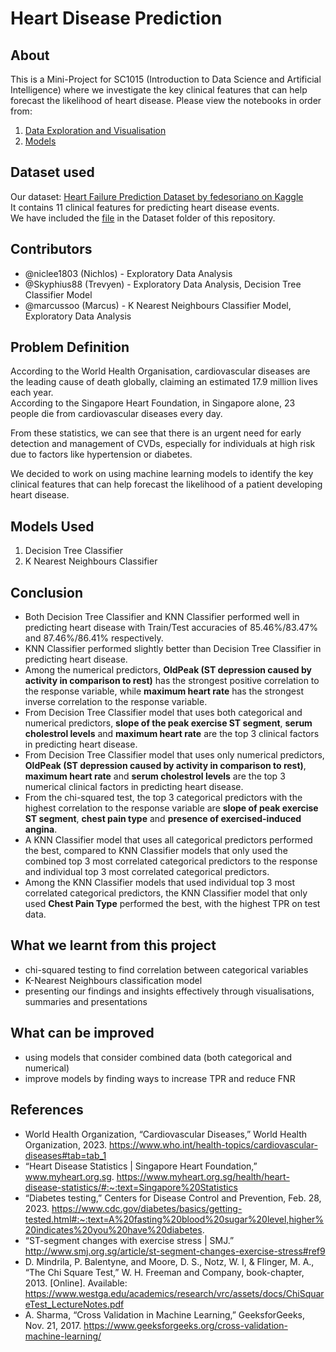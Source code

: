 # Heart Disease Prediction

## About
This is a Mini-Project for SC1015 (Introduction to Data Science and Artificial Intelligence) where we investigate the key clinical features that can help forecast the likelihood of heart disease.
Please view the notebooks in order from:    
1. [Data Exploration and Visualisation](https://github.com/niclee1803/SC1015-Mini-Project/blob/main/Data%20Exploration%20and%20Visualisation.ipynb)
2. [Models](https://github.com/niclee1803/SC1015-Mini-Project/blob/main/Models.ipynb)

## Dataset used
Our dataset: [Heart Failure Prediction Dataset by fedesoriano on Kaggle](https://www.kaggle.com/datasets/fedesoriano/heart-failure-prediction)  
It contains 11 clinical features for predicting heart disease events.  
We have included the [file](https://github.com/niclee1803/SC1015-Mini-Project/blob/main/Dataset/heart.csv) in the Dataset folder of this repository.   

## Contributors
* @niclee1803 (Nichlos) - Exploratory Data Analysis
* @Skyphius88 (Trevyen) - Exploratory Data Analysis, Decision Tree Classifier Model
* @marcussoo (Marcus) - K Nearest Neighbours Classifier Model, Exploratory Data Analysis

## Problem Definition
According to the World Health Organisation, cardiovascular diseases are the leading cause of death globally, claiming an estimated 17.9 million lives each year.    
According to the Singapore Heart Foundation, in Singapore alone, 23 people die from cardiovascular diseases every day.
   
From these statistics, we can see that there is an urgent need for early detection and management of CVDs, especially for individuals at high risk due to factors like hypertension or diabetes.    
    
We decided to work on using machine learning models to identify the key clinical features that can help forecast the likelihood of a patient developing heart disease.    


## Models Used
1. Decision Tree Classifier
2. K Nearest Neighbours Classifier


## Conclusion
* Both Decision Tree Classifier and KNN Classifier performed well in predicting heart disease with Train/Test accuracies of 85.46%/83.47% and 87.46%/86.41% respectively.
* KNN Classifier performed slightly better than Decision Tree Classifier in predicting heart disease.
* Among the numerical predictors, **OldPeak (ST depression caused by activity in comparison to rest)** has the strongest positive correlation to the response variable, while **maximum heart rate** has the strongest inverse correlation to the response variable.
* From Decision Tree Classifier model that uses both categorical and numerical predictors, **slope of the peak exercise ST segment**, **serum cholestrol levels** and **maximum heart rate** are the top 3 clinical factors in predicting heart disease.
* From Decision Tree Classifier model that uses only numerical predictors, **OldPeak (ST depression caused by activity in comparison to rest)**, **maximum heart rate** and **serum cholestrol levels** are the top 3 numerical clinical factors in predicting heart disease.
* From the chi-squared test, the top 3 categorical predictors with the highest correlation to the response variable are **slope of peak exercise ST segment**, **chest pain type** and **presence of exercised-induced angina**.
* A KNN Classifier model that uses all categorical predictors performed the best, compared to KNN Classifier models that only used the combined top 3 most correlated categorical predictors to the response and individual top 3 most correlated categorical predictors.
* Among the KNN Classifier models that used individual top 3 most correlated categorical predictors, the KNN Classifier model that only used **Chest Pain Type** performed the best, with the highest TPR on test data.

## What we learnt from this project
* chi-squared testing to find correlation between categorical variables
* K-Nearest Neighbours classification model
* presenting our findings and insights effectively through visualisations, summaries and presentations

## What can be improved
* using models that consider combined data (both categorical and numerical)
* improve models by finding ways to increase TPR and reduce FNR

## References
* World Health Organization, “Cardiovascular Diseases,” World Health Organization, 2023. https://www.who.int/health-topics/cardiovascular-diseases#tab=tab_1‌    
* “Heart Disease Statistics | Singapore Heart Foundation,” www.myheart.org.sg. https://www.myheart.org.sg/health/heart-disease-statistics/#:~:text=Singapore%20Statistics    
* “Diabetes testing,” Centers for Disease Control and Prevention, Feb. 28, 2023. https://www.cdc.gov/diabetes/basics/getting-tested.html#:~:text=A%20fasting%20blood%20sugar%20level,higher%20indicates%20you%20have%20diabetes.      
* “ST-segment changes with exercise stress | SMJ.” http://www.smj.org.sg/article/st-segment-changes-exercise-stress#ref9    
* D. Mindrila, P. Balentyne, and Moore, D. S., Notz, W. I, & Flinger, M. A., “The Chi Square Test,” W. H. Freeman and Company, book-chapter, 2013. [Online]. Available: https://www.westga.edu/academics/research/vrc/assets/docs/ChiSquareTest_LectureNotes.pdf    
* A. Sharma, “Cross Validation in Machine Learning,” GeeksforGeeks, Nov. 21, 2017. https://www.geeksforgeeks.org/cross-validation-machine-learning/ ‌
